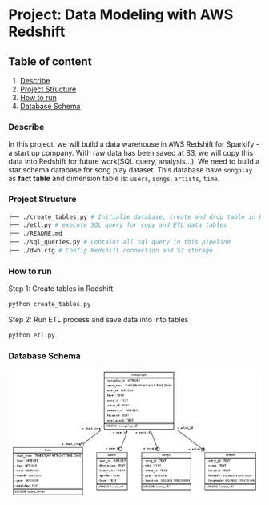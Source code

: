 # Project: Data Modeling with AWS Redshift

## Table of content

1. [Describe](#Describe)
2. [Project Structure](#project)
3. [How to run](#run)
4. [Database Schema](#schema)

### Describe<a id='Describe'></a>

In this project, we will build a data warehouse in AWS Redshift for Sparkify - a start up company. With raw data has been saved at S3, we will copy this data into Redshift for future work(SQL query, analysis...).
We need to build a star schema database for song play dataset. This database have `songplay` as **fact table** and dimension table is: `users`, `songs`, `artists`, `time`.


### Project Structure<a id='project'></a>

```bash
├── ./create_tables.py # Initialze database, create and drop table in Redshift
├── ./etl.py # execute SQL query for copy and ETL data tables
├── ./README.md
├── ./sql_queries.py # Contains all sql query in this pipeline
├── ./dwh.cfg # Config Redshift connection and S3 storage
```

### How to run<a id='run'></a>
Step 1: Create tables in Redshift

```python
python create_tables.py
```

Step 2: Run ETL process and save data into into tables

```python
python etl.py
```


### Database Schema<a id='schema'></a>
![Schema](sparkifydb_erd.png)
